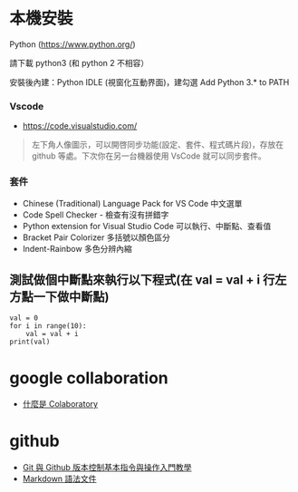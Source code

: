# 本機安裝
Python  (https://www.python.org/)

請下載 python3 (和 python 2 不相容）

安裝後內建：Python IDLE (視窗化互動界面)，建勾選 Add Python 3.* to PATH 

### Vscode
* https://code.visualstudio.com/
> 左下角人像圖示，可以開啓同步功能(設定、套件、程式碼片段)，存放在 github 等處。下次你在另一台機器使用 VsCode 就可以同步套件。

### 套件
* Chinese (Traditional) Language Pack for VS Code 中文選單
* Code Spell Checker - 檢查有沒有拼錯字
* Python extension for Visual Studio Code  可以執行、中斷點、查看值
* Bracket Pair Colorizer  多括號以顏色區分
* Indent-Rainbow  多色分辨內縮

## 測試做個中斷點來執行以下程式(在 val = val + i 行左方點一下做中斷點)
```
val = 0 
for i in range(10):
    val = val + i 
print(val)    

```

# google collaboration
* [什麼是 Colaboratory](https://colab.research.google.com/notebooks/intro.ipynb#recent=true)



# github
* [Git 與 Github 版本控制基本指令與操作入門教學](https://blog.techbridge.cc/2018/01/17/learning-programming-and-coding-with-python-git-and-github-tutorial/)
* [Markdown 語法文件](https://github.com/othree/markdown-syntax-zhtw)
